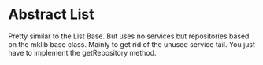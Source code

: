 Abstract List
=============

Pretty similar to the List Base. But uses no services but repositories based on the mklib base class. Mainly to get rid of the unused service tail. You just have to implement the getRepository method.
